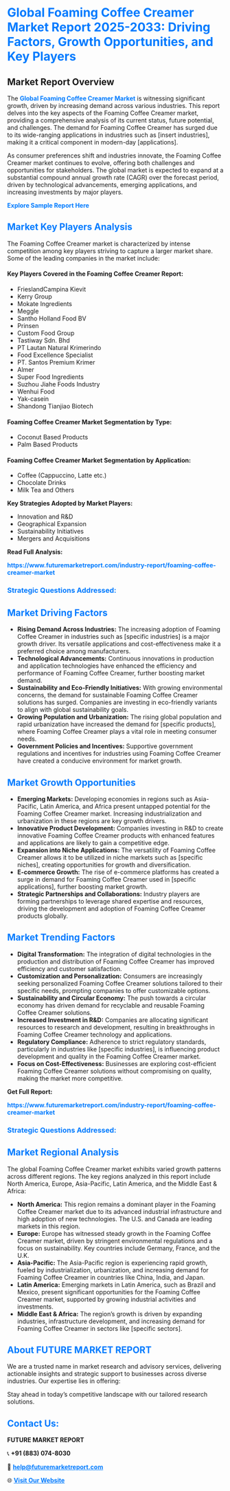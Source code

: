 <h1 style="color: #007BFF;">Global Foaming Coffee Creamer Market Report 2025-2033: Driving Factors, Growth Opportunities, and Key Players</h1>

<section id="overview">
<h2>Market Report Overview</h2>
<p>The <a href="https://www.futuremarketreport.com/industry-report/foaming-coffee-creamer-market" style="color: #007BFF; text-decoration: none;"><strong>Global Foaming Coffee Creamer Market</strong></a> is witnessing significant growth, driven by increasing demand across various industries. This report delves into the key aspects of the Foaming Coffee Creamer market, providing a comprehensive analysis of its current status, future potential, and challenges. The demand for Foaming Coffee Creamer has surged due to its wide-ranging applications in industries such as [insert industries], making it a critical component in modern-day [applications].</p>
<p>As consumer preferences shift and industries innovate, the Foaming Coffee Creamer market continues to evolve, offering both challenges and opportunities for stakeholders. The global market is expected to expand at a substantial compound annual growth rate (CAGR) over the forecast period, driven by technological advancements, emerging applications, and increasing investments by major players.</p>
</section>

<section id="overview">
<p><a href="https://www.futuremarketreport.com/request-sample/reportId=40367" style="color: #007BFF; text-decoration: none;"><strong>Explore Sample Report Here</strong></a></p>
</section>

<section id="key-players">
<h2 style="color: #007BFF;">Market Key Players Analysis</h2>
<p>The Foaming Coffee Creamer market is characterized by intense competition among key players striving to capture a larger market share. Some of the leading companies in the market include:</p>
<h4>Key Players Covered in the Foaming Coffee Creamer Report:</h4>
<ul><li>FrieslandCampina Kievit</li><li>Kerry Group</li><li>Mokate Ingredients</li><li>Meggle</li><li>Santho Holland Food BV</li><li>Prinsen</li><li>Custom Food Group</li><li>Tastiway Sdn. Bhd</li><li>PT Lautan Natural Krimerindo</li><li>Food Excellence Specialist</li><li>PT. Santos Premium Krimer</li><li>Almer</li><li>Super Food Ingredients</li><li>Suzhou Jiahe Foods Industry</li><li>Wenhui Food</li><li>Yak-casein</li><li>Shandong Tianjiao Biotech</li></ul>
<h4>Foaming Coffee Creamer Market Segmentation by Type:</h4>
<ul><li>Coconut Based Products</li><li>Palm Based Products</li></ul>

<h4>Foaming Coffee Creamer Market Segmentation by Application:</h4>
<ul><li>Coffee (Cappuccino, Latte etc.)</li><li>Chocolate Drinks</li><li>Milk Tea and Others</li></ul>
<p><strong>Key Strategies Adopted by Market Players:</strong></p>
<ul>
<li>Innovation and R&D</li>
<li>Geographical Expansion</li>
<li>Sustainability Initiatives</li>
<li>Mergers and Acquisitions</li>
</ul>
</section>

<section>
<p><strong>Read Full Analysis: </strong></p><a href="https://www.futuremarketreport.com/industry-report/foaming-coffee-creamer-market" style="color: #007BFF; text-decoration: none;"><strong>https://www.futuremarketreport.com/industry-report/foaming-coffee-creamer-market</strong></a>
<h3 style="color: #007BFF;">Strategic Questions Addressed:</h3>
</section>

<section id="driving-factors">
<h2 style="color: #007BFF;">Market Driving Factors</h2>
<ul>
<li><strong>Rising Demand Across Industries:</strong> The increasing adoption of Foaming Coffee Creamer in industries such as [specific industries] is a major growth driver. Its versatile applications and cost-effectiveness make it a preferred choice among manufacturers.</li>
<li><strong>Technological Advancements:</strong> Continuous innovations in production and application technologies have enhanced the efficiency and performance of Foaming Coffee Creamer, further boosting market demand.</li>
<li><strong>Sustainability and Eco-Friendly Initiatives:</strong> With growing environmental concerns, the demand for sustainable Foaming Coffee Creamer solutions has surged. Companies are investing in eco-friendly variants to align with global sustainability goals.</li>
<li><strong>Growing Population and Urbanization:</strong> The rising global population and rapid urbanization have increased the demand for [specific products], where Foaming Coffee Creamer plays a vital role in meeting consumer needs.</li>
<li><strong>Government Policies and Incentives:</strong> Supportive government regulations and incentives for industries using Foaming Coffee Creamer have created a conducive environment for market growth.</li>
</ul>
</section>

<section id="growth-opportunities">
<h2 style="color: #007BFF;">Market Growth Opportunities</h2>
<ul>
<li><strong>Emerging Markets:</strong> Developing economies in regions such as Asia-Pacific, Latin America, and Africa present untapped potential for the Foaming Coffee Creamer market. Increasing industrialization and urbanization in these regions are key growth drivers.</li>
<li><strong>Innovative Product Development:</strong> Companies investing in R&D to create innovative Foaming Coffee Creamer products with enhanced features and applications are likely to gain a competitive edge.</li>
<li><strong>Expansion into Niche Applications:</strong> The versatility of Foaming Coffee Creamer allows it to be utilized in niche markets such as [specific niches], creating opportunities for growth and diversification.</li>
<li><strong>E-commerce Growth:</strong> The rise of e-commerce platforms has created a surge in demand for Foaming Coffee Creamer used in [specific applications], further boosting market growth.</li>
<li><strong>Strategic Partnerships and Collaborations:</strong> Industry players are forming partnerships to leverage shared expertise and resources, driving the development and adoption of Foaming Coffee Creamer products globally.</li>
</ul>
</section>

<section id="trending-factors">
<h2 style="color: #007BFF;">Market Trending Factors</h2>
<ul>
<li><strong>Digital Transformation:</strong> The integration of digital technologies in the production and distribution of Foaming Coffee Creamer has improved efficiency and customer satisfaction.</li>
<li><strong>Customization and Personalization:</strong> Consumers are increasingly seeking personalized Foaming Coffee Creamer solutions tailored to their specific needs, prompting companies to offer customizable options.</li>
<li><strong>Sustainability and Circular Economy:</strong> The push towards a circular economy has driven demand for recyclable and reusable Foaming Coffee Creamer solutions.</li>
<li><strong>Increased Investment in R&D:</strong> Companies are allocating significant resources to research and development, resulting in breakthroughs in Foaming Coffee Creamer technology and applications.</li>
<li><strong>Regulatory Compliance:</strong> Adherence to strict regulatory standards, particularly in industries like [specific industries], is influencing product development and quality in the Foaming Coffee Creamer market.</li>
<li><strong>Focus on Cost-Effectiveness:</strong> Businesses are exploring cost-efficient Foaming Coffee Creamer solutions without compromising on quality, making the market more competitive.</li>
</ul>
</section>

<section>
<p><strong>Get Full Report: </strong></p><a href="https://www.futuremarketreport.com/industry-report/foaming-coffee-creamer-market" style="color: #007BFF; text-decoration: none;"><strong>https://www.futuremarketreport.com/industry-report/foaming-coffee-creamer-market</strong></a>
<h3 style="color: #007BFF;">Strategic Questions Addressed:</h3>
</section>


<section id="regional-analysis">
<h2 style="color: #007BFF;">Market Regional Analysis</h2>
<p>The global Foaming Coffee Creamer market exhibits varied growth patterns across different regions. The key regions analyzed in this report include North America, Europe, Asia-Pacific, Latin America, and the Middle East & Africa:</p>
<ul>
<li><strong>North America:</strong> This region remains a dominant player in the Foaming Coffee Creamer market due to its advanced industrial infrastructure and high adoption of new technologies. The U.S. and Canada are leading markets in this region.</li>
<li><strong>Europe:</strong> Europe has witnessed steady growth in the Foaming Coffee Creamer market, driven by stringent environmental regulations and a focus on sustainability. Key countries include Germany, France, and the U.K.</li>
<li><strong>Asia-Pacific:</strong> The Asia-Pacific region is experiencing rapid growth, fueled by industrialization, urbanization, and increasing demand for Foaming Coffee Creamer in countries like China, India, and Japan.</li>
<li><strong>Latin America:</strong> Emerging markets in Latin America, such as Brazil and Mexico, present significant opportunities for the Foaming Coffee Creamer market, supported by growing industrial activities and investments.</li>
<li><strong>Middle East & Africa:</strong> The region’s growth is driven by expanding industries, infrastructure development, and increasing demand for Foaming Coffee Creamer in sectors like [specific sectors].</li>
</ul>
</section>

<footer>
<h2 style="color: #007BFF;">About FUTURE MARKET REPORT</h2>
<p>We are a trusted name in market research and advisory services, delivering actionable insights and strategic support to businesses across diverse industries. Our expertise lies in offering:</p>

<p>Stay ahead in today’s competitive landscape with our tailored research solutions.</p>

<h2 style="color: #007BFF;">Contact Us:</h2>
<p><strong>FUTURE MARKET REPORT</strong></p>
<p>📞 <strong>+91 (883) 074-8030</strong></p>
<p>📧 <strong><a href="mailto:help@futuremarketreport.com" style="color: #007BFF;">help@futuremarketreport.com</a></strong></p>
<p>🌐 <strong><a href="https://www.futuremarketreport.com/" style="color: #007BFF;">Visit Our Website</a></strong></p>
</footer>